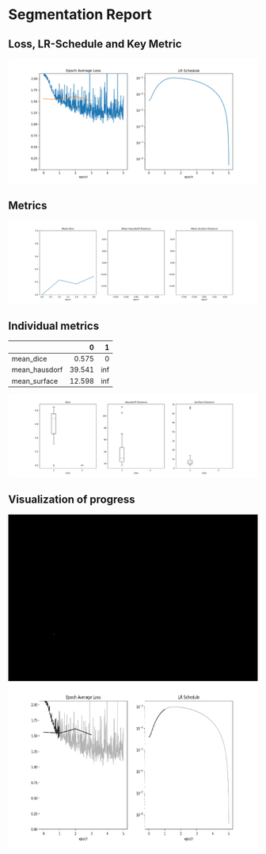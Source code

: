 # Segmentation Report

## Loss, LR-Schedule and Key Metric
![Loss, LR-Schedule and Key Metric](loss_and_lr.png)

## Metrics
![metrics](metrics.png)

## Individual metrics

|               |      0 |   1 |
|:--------------|-------:|----:|
| mean_dice     |  0.575 |   0 |
| mean_hausdorf | 39.541 | inf |
| mean_surface  | 12.598 | inf |

![boxplot](boxplots.png)

## Visualization of progress
![progress](progress.gif)

